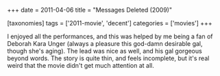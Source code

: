 +++
date = 2011-04-06
title = "Messages Deleted (2009)"

[taxonomies]
tags = ['2011-movie', 'decent']
categories = ['movies']
+++

I enjoyed all the performances, and this was helped by me being a fan of
Deborah Kara Unger (always a pleasure this god-damn desirable gal,
though she\'s aging). The lead was nice as well, and his gal gorgeous
beyond words. The story is quite thin, and feels incomplete, but it\'s
real weird that the movie didn\'t get much attention at all.
